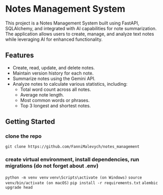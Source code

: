 # Notes Management System

This project is a Notes Management System built using FastAPI, SQLAlchemy, and integrated with AI capabilities for note summarization. The application allows users to create, manage, and analyze text notes while leveraging AI for enhanced functionality.

## Features

- Create, read, update, and delete notes.
- Maintain version history for each note.
- Summarize notes using the Gemini API.
- Analyze notes to calculate various statistics, including:
  - Total word count across all notes.
  - Average note length.
  - Most common words or phrases.
  - Top 3 longest and shortest notes.


## Getting Started
### clone the repo

 `git clone https://github.com/FanniMalevych/notes_management`

### create virtual environment, install dependencies, run migrations (do not forget about .env)

`python -m venv venv`
`venv\Scripts\activate (on Windows)`
`source venv/bin/activate (on macOS)`
`pip install -r requirements.txt`
`alembic upgrade head`
